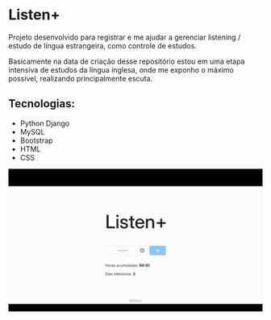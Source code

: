 # Listen+
 Projeto desenvolvido para registrar e me ajudar a gerenciar listening / estudo de língua estrangeira, como controle de estudos.

Basicamente na data de criação desse repositório estou em uma etapa intensiva de estudos da língua inglesa, onde me exponho o máximo possível, realizando principalmente escuta. 


## Tecnologias: 
* Python Django
* MySQL
* Bootstrap 
* HTML
* CSS



![Preview](https://github.com/RodrigoLorensiMarques/Listen/blob/main/Listen%2B_preview.gif)
